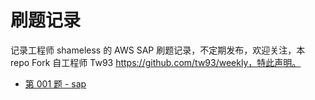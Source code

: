 # 刷题记录

记录工程师 shameless 的 AWS SAP 刷题记录，不定期发布，欢迎关注，本 repo Fork 自工程师 Tw93 https://github.com/tw93/weekly，特此声明。

* [第 001 题 - sap](https://sap.shameless.top/posts/001-sap)
